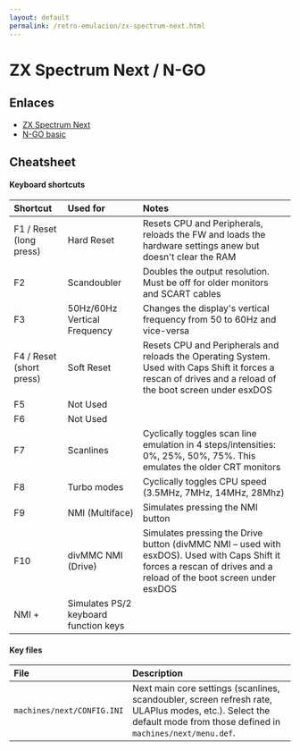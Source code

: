 ```yaml
---
layout: default
permalink: /retro-emulacion/zx-spectrum-next.html
---
```


# ZX Spectrum Next / N-GO

## Enlaces

* [ZX Spectrum Next](https://www.specnext.com/)
* [N-GO basic](https://manuferhi.com/c/n-go)

## Cheatsheet

#### Keyboard shortcuts

|Shortcut|Used for|Notes|
|:------------|:-------|:------|
|F1 / Reset (long press)|Hard Reset|Resets CPU and Peripherals, reloads the FW and loads the hardware settings anew but doesn't clear the RAM|
|F2|Scandoubler|Doubles the output resolution. Must be off for older monitors and SCART cables|
|F3|50Hz/60Hz Vertical Frequency|Changes the display's vertical frequency from 50 to 60Hz and vice-versa|
|F4 / Reset (short press)|Soft Reset|Resets CPU and Peripherals and reloads the Operating System. Used with Caps Shift it forces a rescan of drives and a reload of the boot screen under esxDOS|
|F5|Not Used| |
|F6|Not Used| |
|F7|Scanlines|Cyclically toggles scan line emulation in 4 steps/intensities: 0%, 25%, 50%, 75%. This emulates the older CRT monitors|
|F8|Turbo modes|Cyclically toggles CPU speed (3.5MHz, 7MHz, 14MHz, 28Mhz)|
|F9|NMI (Multiface)|Simulates pressing the NMI button|
|F10|divMMC NMI (Drive)|Simulates pressing the Drive button (divMMC NMI – used with esxDOS). Used with Caps Shift it forces a rescan of drives and a reload of the boot screen under esxDOS|
|NMI + <numeric keys>|Simulates PS/2 keyboard function keys| |

#### Key files

|File|Description|
|:-------|:------------|
|`machines/next/CONFIG.INI`|Next main core settings (scanlines, scandoubler, screen refresh rate, ULAPlus modes, etc.). Select the default mode from those defined in `machines/next/menu.def`.|